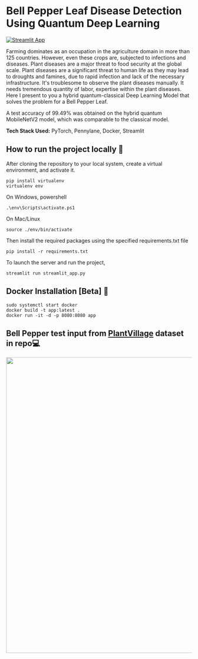 # Bell Pepper Leaf Disease Detection Using Quantum Deep Learning

[![Streamlit App](https://static.streamlit.io/badges/streamlit_badge_black_white.svg)](https://bopardikarsoham-bell-pepper-leaf-disease-quantum-cla-app-igx5u0.streamlit.app/)

Farming dominates as an occupation in the agriculture domain in more than 125 countries. However, even these crops are, subjected to infections and diseases. Plant diseases are a major threat to food security at the global scale. Plant diseases are a significant threat to human life as they may lead to droughts and famines, due to rapid infection and lack of the necessary infrastructure. It's troublesome to observe the plant diseases manually. It needs tremendous quantity of labor, expertise within the plant diseases. Here I present to you a hybrid quantum-classical Deep Learning Model that solves the problem for a Bell Pepper Leaf.

A test accuracy of 99.49% was obtained on the hybrid quantum MobileNetV2 model, which was comparable to the classical model.

**Tech Stack Used:** PyTorch, Pennylane, Docker, Streamlit

## How to run the project locally :rocket:

After cloning the repository to your local system, create a virtual environment, and activate it.

```
pip install virtualenv 
virtualenv env
```

On Windows, powershell

```
.\env\Scripts\activate.ps1
```

On Mac/Linux

```
source ./env/bin/activate
```

Then install the required packages using the specified requirements.txt file

```
pip install -r requirements.txt
```

To launch the server and run the project,

```
streamlit run streamlit_app.py
```

## Docker Installation [Beta] 🐳

```
sudo systemctl start docker
docker build -t app:latest .
docker run -it -d -p 8080:8080 app
```

## Bell Pepper test input from [PlantVillage](https://github.com/bopardikarsoham/Bell_Pepper_Leaf_Disease_Quantum_Classifier/tree/main/PlantVillage) dataset in repo:computer:

<p align="center">
  <img src="https://user-images.githubusercontent.com/77266161/215082289-96afab9c-bd53-479d-86f1-03c0259cb40f.png" width="600" height="800" />
</p>
